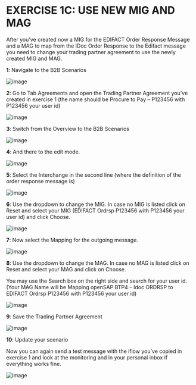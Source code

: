 # **EXERCISE 1C: USE NEW MIG AND MAG**

After you’ve created now a MIG for the EDIFACT Order Response Message and a MAG to map from the IDoc Order Response to the Edifact message you need to change your trading partner agreement to use the newly created MIG and MAG.

**1**: Navigate to the B2B Scenarios

![image](https://github.com/SAP-samples/integration-suite-b2b-exercises-basic/blob/main/exercises/Ex01/4/assets/4.1.png)


**2**: Go to Tab Agreements and open the Trading Partner Agreement you’ve created in exercise 1 (the name should be Procure to Pay – P123456 with P123456 your user id)

![image](https://github.com/SAP-samples/integration-suite-b2b-exercises-basic/blob/main/exercises/Ex01/4/assets/4.2.png)


**3**: Switch from the Overview to the B2B Scenarios

![image](https://github.com/SAP-samples/integration-suite-b2b-exercises-basic/blob/main/exercises/Ex01/4/assets/4.3.png)


**4**: And there to the edit mode.

![image](https://github.com/SAP-samples/integration-suite-b2b-exercises-basic/blob/main/exercises/Ex01/4/assets/4.4.png)


**5**: Select the Interchange in the second line (where the definition of the order response message is)

![image](https://github.com/SAP-samples/integration-suite-b2b-exercises-basic/blob/main/exercises/Ex01/4/assets/4.5.png)


**6**: Use the dropdown to change the MIG. In case no MIG is listed click on Reset and select your MIG (EDIFACT Ordrsp P123456 with P123456 your user id) and click Choose.

![image](https://github.com/SAP-samples/integration-suite-b2b-exercises-basic/blob/main/exercises/Ex01/4/assets/4.6.png)


**7**: Now select the Mapping for the outgoing message.

![image](https://github.com/SAP-samples/integration-suite-b2b-exercises-basic/blob/main/exercises/Ex01/4/assets/4.7.png)


**8**: Use the dropdown to change the MAG. In case no MAG is listed click on Reset and select your MAG and click on Choose.

You may use the Search box on the right side and search for your user id. 
(Your MAG Name will be Mapping openSAP BTP4 – Idoc ORDRSP to EDIFACT Ordrsp P123456 with P123456 your user id) 

![image](https://github.com/SAP-samples/integration-suite-b2b-exercises-basic/blob/main/exercises/Ex01/4/assets/4.8.png)


**9**: Save the Trading Partner Agreement

![image](https://github.com/SAP-samples/integration-suite-b2b-exercises-basic/blob/main/exercises/Ex01/4/assets/4.9.png)


**10**: Update your scenario

Now you can again send a test message with the iflow you’ve copied in exercise 1 and look at the monitoring and in your personal inbox if everything works fine.

![image](https://github.com/SAP-samples/integration-suite-b2b-exercises-basic/blob/main/exercises/Ex01/4/assets/4.10.png)

